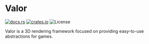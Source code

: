 # Valor

[![docs.rs](https://docs.rs/valor/badge.svg)](https://docs.rs/valor/)
[![crates.io](https://img.shields.io/crates/v/valor.svg)](https://crates.io/crates/valor)
![License](https://img.shields.io/badge/license-MIT-blue.svg?style=flat)

Valor is a 3D rendering framework focused on providing easy-to-use abstractions
for games.
